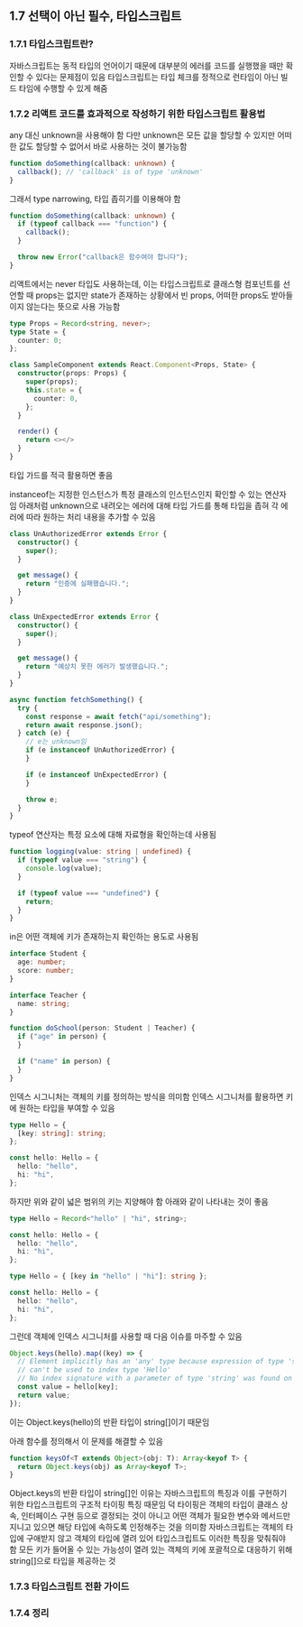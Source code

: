 ## 1.7 선택이 아닌 필수, 타입스크립트

### 1.7.1 타입스크립트란?

자바스크립트는 동적 타입의 언어이기 때문에 대부분의 에러를 코드를 실행했을 때만 확인할 수 있다는 문제점이 있음
타입스크립트는 타입 체크를 정적으로 런타임이 아닌 빌드 타임에 수행할 수 있게 해줌

### 1.7.2 리액트 코드를 효과적으로 작성하기 위한 타입스크립트 활용법

any 대신 unknown을 사용해야 함
다만 unknown은 모든 값을 할당할 수 있지만 어떠한 값도 할당할 수 없어서 바로 사용하는 것이 불가능함

```typescript
function doSomething(callback: unknown) {
  callback(); // 'callback' is of type 'unknown'
}
```

그래서 type narrowing, 타입 좁히기를 이용해야 함

```typescript
function doSomething(callback: unknown) {
  if (typeof callback === "function") {
    callback();
  }

  throw new Error("callback은 함수여야 합니다");
}
```

리액트에서는 never 타입도 사용하는데, 이는 타입스크립트로 클래스형 컴포넌트를 선언할 때 props는 없지만 state가 존재하는 상황에서 빈 props, 어떠한 props도 받아들이지 않는다는 뜻으로 사용 가능함

```typescript
type Props = Record<string, never>;
type State = {
  counter: 0;
};

class SampleComponent extends React.Component<Props, State> {
  constructor(props: Props) {
    super(props);
    this.state = {
      counter: 0,
    };
  }

  render() {
    return <></>
  }
}
```

타입 가드를 적극 활용하면 좋음

instanceof는 지정한 인스턴스가 특정 클래스의 인스턴스인지 확인할 수 있는 연산자임
아래처럼 unknown으로 내려오는 에러에 대해 타입 가드를 통해 타입을 좁혀 각 에러에 따라 원하는 처리 내용을 추가할 수 있음

```typescript
class UnAuthorizedError extends Error {
  constructor() {
    super();
  }

  get message() {
    return "인증에 실패했습니다.";
  }
}

class UnExpectedError extends Error {
  constructor() {
    super();
  }

  get message() {
    return "예상치 못한 에러가 발생했습니다.";
  }
}

async function fetchSomething() {
  try {
    const response = await fetch("api/something");
    return await response.json();
  } catch (e) {
    // e는 unknown임
    if (e instanceof UnAuthorizedError) {
    }

    if (e instanceof UnExpectedError) {
    }

    throw e;
  }
}
```

typeof 연산자는 특정 요소에 대해 자료형을 확인하는데 사용됨

```typescript
function logging(value: string | undefined) {
  if (typeof value === "string") {
    console.log(value);
  }

  if (typeof value === "undefined") {
    return;
  }
}
```

in은 어떤 객체에 키가 존재하는지 확인하는 용도로 사용됨

```typescript
interface Student {
  age: number;
  score: number;
}

interface Teacher {
  name: string;
}

function doSchool(person: Student | Teacher) {
  if ("age" in person) {
  }

  if ("name" in person) {
  }
}
```

인덱스 시그니처는 객체의 키를 정의하는 방식을 의미함
인덱스 시그니처를 활용하면 키에 원하는 타입을 부여할 수 있음

```typescript
type Hello = {
  [key: string]: string;
};

const hello: Hello = {
  hello: "hello",
  hi: "hi",
};
```

하지만 위와 같이 넓은 범위의 키는 지양해야 함
아래와 같이 나타내는 것이 좋음

```typescript
type Hello = Record<"hello" | "hi", string>;

const hello: Hello = {
  hello: "hello",
  hi: "hi",
};
```

```typescript
type Hello = { [key in "hello" | "hi"]: string };

const hello: Hello = {
  hello: "hello",
  hi: "hi",
};
```

그런데 객체에 인덱스 시그니처를 사용할 때 다음 이슈를 마주할 수 있음

```typescript
Object.keys(hello).map((key) => {
  // Element implicitly has an 'any' type because expression of type 'string'
  // can't be used to index type 'Hello'
  // No index signature with a parameter of type 'string' was found on type 'Hello'
  const value = hello[key];
  return value;
});
```

이는 Object.keys(hello)의 반환 타입이 string[]이기 때문임

아래 함수를 정의해서 이 문제를 해결할 수 있음

```typescript
function keysOf<T extends Object>(obj: T): Array<keyof T> {
  return Object.keys(obj) as Array<keyof T>;
}
```

Object.keys의 반환 타입이 string[]인 이유는 자바스크립트의 특징과 이를 구현하기 위한 타입스크립트의 구조적 타이핑 특징 때문임
덕 타이핑은 객체의 타입이 클래스 상속, 인터페이스 구현 등으로 결정되는 것이 아니고 어떤 객체가 필요한 변수와 메서드만 지니고 있으면 해당 타입에 속하도록 인정해주는 것을 의미함
자바스크립트는 객체의 타입에 구애받지 않고 객체의 타입에 열려 있어 타입스크립트도 이러한 특징을 맞춰줘야 함
모든 키가 들어올 수 있는 가능성이 열려 있는 객체의 키에 포괄적으로 대응하기 위해 string[]으로 타입을 제공하는 것

### 1.7.3 타입스크립트 전환 가이드

### 1.7.4 정리
